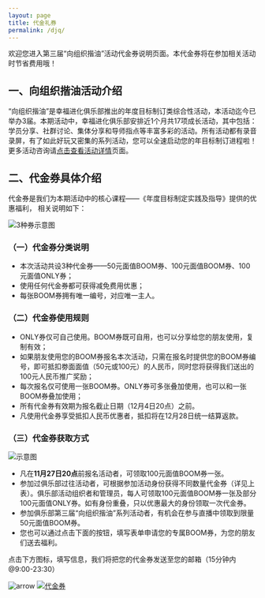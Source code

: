 ```yaml
---
layout: page
title: 代金礼券
permalink: /djq/
---
```


欢迎您进入第三届“向组织揩油”活动代金券说明页面。本代金券将在参加相关活动时节省费用哦！

## 一、向组织揩油活动介绍

“向组织揩油”是幸福进化俱乐部推出的年度目标制订类综合性活动，本活动迄今已举办3届。本期活动中，幸福进化俱乐部安排近1个月共17项成长活动，其中包括：学员分享、社群讨论、集体分享和导师指点等丰富多彩的活动。所有活动都有录音录屏，有了如此好玩又密集的系列活动，您可以全速启动您的年目标制订进程啦！更多活动咨询请[点击查看活动详情](http://nianmubiao.com/activity/)页面。

## 二、代金券具体介绍

代金券是我们为本期活动中的核心课程——《年度目标制定实践及指导》提供的优惠福利， 相关说明如下：

![3种券示意图](http://77fm42.com1.z0.glb.clouddn.com/web-quan.jpg)

### （一）代金券分类说明

- 本次活动共设3种代金券——50元面值BOOM券、100元面值BOOM券、100元面值ONLY券；
- 使用任何代金券都可获得减免费用优惠；
- 每张BOOM券拥有唯一编号，对应唯一主人。

### （二）代金券使用规则

- ONLY券仅可自己使用。BOOM券既可自用，也可以分享给您的朋友使用，复制有效；
- 如果朋友使用您的BOOM券报名本次活动，只需在报名时提供您的BOOM券编号，即可抵扣劵面面值（50元或100元）的人民币，同时您将获得我们送出的100元人民币推广奖励；
- 每次报名仅可使用一张BOOM券。ONLY券可多张叠加使用，也可以和一张BOOM券叠加使用；
- 所有代金券有效期为报名截止日期（12月4日20点）之前。
- 凡使用代金券享受抵扣人民币优惠者，抵扣将在12月28日统一结算返款。

### （三）代金券获取方式

![示意图](http://77fm42.com1.z0.glb.clouddn.com/web-lingquan.jpg)

- 凡在**11月27日20点**前报名活动者，可领取100元面值BOOM券一张。
- 参加过俱乐部过往活动者，可根据参加活动身份获得不同数量代金券（详见上表）。俱乐部活动组织者和管理员，每人可领取100元面值BOOM券一张及部分100元面值ONLY券。如有身份重叠，只以优惠最大的身份领取一次代金券。
- 参加俱乐部第三届“向组织揩油”系列活动者，有机会在参与直播中领取到限量50元面值BOOM券。
- 您也可以通过点击下面的按钮，填写表单申请您的专属BOOM券，为您的朋友们送去福利。

点击下方图标，填写信息，我们将把您的代金券发送至您的邮箱（15分钟内 @9:00-23:30）

![arrow](http://77fm42.com1.z0.glb.clouddn.com/web-arr.png)
[![代金券](http://77fm42.com1.z0.glb.clouddn.com/web-djq.png)](http://form.mikecrm.com/f.php?t=A7TrWo )